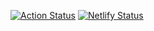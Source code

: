 
[![Action Status](https://github.com/lilyhe123/lilyhe123.github.io/actions/workflows/hugo.yml/badge.svg)](https://github.com/lilyhe123/lilyhe123.github.io/actions/workflows/hugo.yml)
[![Netlify Status](https://api.netlify.com/api/v1/badges/57312f99-181e-4aef-8761-63a11da6bebd/deploy-status)](https://app.netlify.com/sites/carljung/deploys)
